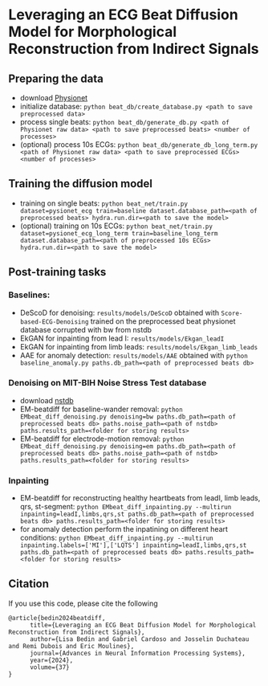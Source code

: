 # Leveraging an ECG Beat Diffusion Model for Morphological Reconstruction from Indirect Signals

## Preparing the data
* download [Physionet](https://physionet.org/content/challenge-2021/1.0.3/)
* initialize database: ```python beat_db/create_database.py <path to save preprocessed data>```
* process single beats: ```python beat_db/generate_db.py <path of Physionet raw data> <path to save preprocessed beats> <number of processes>```
* (optional) process 10s ECGs: ```python beat_db/generate_db_long_term.py <path of Physionet raw data> <path to save preprocessed ECGs> <number of processes>```

## Training the diffusion model
* training on single beats:
```python beat_net/train.py dataset=pysionet_ecg train=baseline dataset.database_path=<path of preprocessed beats> hydra.run.dir=<path to save the model>```
* (optional) training on 10s ECGs:
```python beat_net/train.py dataset=pysionet_ecg_long_term train=baseline_long_term dataset.database_path=<path of preprocessed 10s ECGs> hydra.run.dir=<path to save the model>```

## Post-training tasks
### Baselines:
* DeScoD for denoising: ```results/models/DeScoD``` obtained with ```Score-based-ECG-Denoising``` trained on the preprocessed beat physionet database corrupted with bw from nstdb
* EkGAN for inpainting from lead I: ```results/models/Ekgan_leadI```
* EkGAN for inpainting from limb leads: ```results/models/Ekgan_limb_leads```
* AAE for anomaly detection: ```results/models/AAE``` obtained with ```python baseline_anomaly.py paths.db_path=<path of preprocessed beats db>```

### Denoising on MIT-BIH Noise Stress Test database
* download [nstdb](https://physionet.org/content/nstdb/1.0.0/)
* EM-beatdiff for baseline-wander removal: ```python EMbeat_diff_denoising.py denoising=bw paths.db_path=<path of preprocessed beats db> paths.noise_path=<path of nstdb> paths.results_path=<folder for storing results>```
* EM-beatdiff for electrode-motion removal: ```python EMbeat_diff_denoising.py denoising=em paths.db_path=<path of preprocessed beats db> paths.noise_path=<path of nstdb> paths.results_path=<folder for storing results>```

### Inpainting
* EM-beatdiff for reconstructing healthy heartbeats from leadI, limb leads, qrs, st-segment: ```python EMbeat_diff_inpainting.py --multirun inpainting=leadI,limbs,qrs,st paths.db_path=<path of preprocessed beats db> paths.results_path=<folder for storing results>```
* for anomaly detection perform the inpatining on different heart conditions: ```python EMbeat_diff_inpainting.py --multirun inpainting.labels=['MI'],['LQTS'] inpainting=leadI,limbs,qrs,st paths.db_path=<path of preprocessed beats db> paths.results_path=<folder for storing results>```

## Citation
If you use this code, please cite the following
```
@article{bedin2024beatdiff,
      title={Leveraging an ECG Beat Diffusion Model for Morphological Reconstruction from Indirect Signals}, 
      author={Lisa Bedin and Gabriel Cardoso and Josselin Duchateau and Remi Dubois and Eric Moulines},
      journal={Advances in Neural Information Processing Systems},
      year={2024},
      volume={37}
}
```
